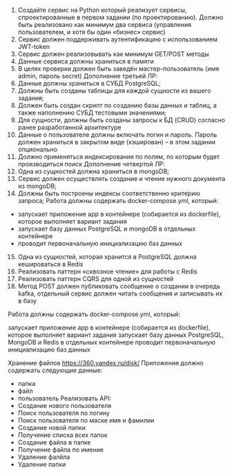 1. Создайте сервис на Python который реализует сервисы, спроектированные в
первом задании (по проектированию). Должно быть реализовано как минимум
два сервиса (управления пользователем, и хотя бы один «бизнес» сервис)
2. Сервис должен поддерживать аутентификацию с использованием JWT-token
3. Сервис должен реализовывать как минимум GET/POST методы
4. Данные сервиса должны храниться в памяти
5. В целях проверки должен быть заведён мастер-пользователь (имя admin,
пароль secret)
Дополнение третьей ЛР:
6. Данные должны храниться в СУБД PostgreSQL;
7. Должны быть созданы таблицы для каждой сущности из вашего задания;
8. Должен быть создан скрипт по созданию базы данных и таблиц, а также
наполнению СУБД тестовыми значениями;
9. Для сущности, должны быть созданы запросы к БД (CRUD) согласно ранее
разработанной архитектуре
10. Данные о пользователе должны включать логин и пароль. Пароль должен
храниться в закрытом виде (хэширован) – в этом задании опционально
11. Должно применяться индексирования по полям, по которым будет
производиться поиск
Дополнение четвертой ЛР:
12. Одна из сущностей должна храниться в mongoDB;
13. Сервис должен осуществлять создание и чтение нужного документа из
mongoDB;
14. Должны быть построены индексы соответственно критерию запроса;
Работа должны содержать docker-compose.yml, который:
- запускает приложение app в контейнере (собирается из dockerfile), которое
выполняет вариант задания
- запускает базу данных PostgreSQL и mongoDB в отдельных контейнере
- проводит первоначальную инициализацию баз данных
15. Одна из сущностей, которая хранится в PostgreSQL должна кешироваться в Redis
16. Реализовать паттерн «сквозное чтение» для работы с Redis
17. Реализовать паттерн CQRS для одной из сущностей
18. Метод POST должен публиковать сообщение о создании в очередь kafka, отдельный сервис должен читать сообщения и записывать их в базу

Работа должны содержать docker-compose.yml, который:

запускает приложение app в контейнере (собирается из dockerfile), которое выполняет вариант задания
запускает базу данных PostgreSQL, MongoDB и Redis в отдельных контейнере
проводит первоначальную инициализацию баз данных

Хранение файлов https://360.yandex.ru/disk/
Приложение должно содержать следующие данные:
- папка
- файл
- пользователь
Реализовать API:
- Создание нового пользователя
- Поиск пользователя по логину
- Поиск пользователя по маске имя и фамилии
- Создание новой папки
- Получение списка всех папок
- Создание файла в папке
- Получение файла по имение
- Удаление фалйла
- Удаление папки